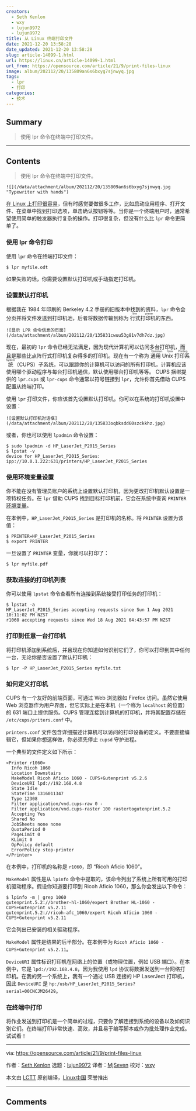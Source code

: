 ```yaml
---
creators:
  - Seth Kenlon
  - wxy
  - lujun9972
  - lujun9972
title: 从 Linux 终端打印文件
date: 2021-12-20 13:58:28
date_updated: 2021-12-20 13:58:28
slug: article-14099-1.html
url: https://linux.cn/article-14099-1.html
url_from: https://opensource.com/article/21/9/print-files-linux
image: album/202112/20/135809an6s6bxyg7sjnwyq.jpg
tags:
  - lpr
  - 打印
categories:
  - 技术
---
```


## Summary

> 使用 lpr 命令在终端中打印文件。

***

<!-- more -->

## Contents

> 
> 使用 lpr 命令在终端中打印文件。
> 
> 
> 

`![](/data/attachment/album/202112/20/135809an6s6bxyg7sjnwyq.jpg "Typewriter with hands")`

[在 Linux 上打印很容易](https://opensource.com/article/21/8/setup-your-printer-linux)，但有时感觉要做很多工作，比如启动应用程序、打开文件、在菜单中找到打印选项，单击确认按钮等等。当你是一个终端用户时，通常希望使用简单的触发器执行复杂的操作。打印很复杂，但没有什么比 `lpr` 命令更简单了。

### 使用 lpr 命令打印

使用 `lpr` 命令在终端打印文件：

```shell
$ lpr myfile.odt
```

如果失败的话，你需要设置默认打印机或手动指定打印机。

### 设置默认打印机

根据我在 1984 年印刷的 Berkeley 4.2 手册的旧版本中找到的资料，`lpr` 命令会分页并将文件发送到打印机池，后者将数据传输到称为 <ruby> 行式打印机 <rt>  line printer </rt></ruby> 的东西。

`![显示 LPR 命令信息的页面](/data/attachment/album/202112/20/135831cwuu53g81v7dh7dz.jpg)`

现在，最初的 `lpr` 命令已经无法满足，因为现代计算机可以访问多台打印机，而且是那些比点阵行式打印机复杂得多的打印机。现在有一个称为<ruby> 通用 Unix 打印系统 <rt>  Common Unix Printing System </rt></ruby>（CUPS）子系统，可以跟踪你的计算机可以访问的所有打印机，计算机应该使用哪个驱动程序与每台打印机通信，默认使用哪台打印机等等。 CUPS 捆绑提供的 `lpr.cups` 或 `lpr-cups` 命令通常以符号链接到 `lpr`，允许你首先借助 CUPS 配置从终端打印。

使用 `lpr` 打印文件，你应该首先设置默认打印机。你可以在系统的打印机设置中设置：

`![设置默认打印机对话框](/data/attachment/album/202112/20/135833oqbksdd60szckkhz.jpg)`

或者，你也可以使用 `lpadmin` 命令设置：

```shell
$ sudo lpadmin -d HP_LaserJet_P2015_Series
$ lpstat -v
device for HP_LaserJet_P2015_Series: ipp://10.0.1.222:631/printers/HP_LaserJet_P2015_Series
```

### 使用环境变量设置

你不能在没有管理员账户的系统上设置默认打印机，因为更改打印机默认设置是一项特权任务。在 `lpr` 借助 CUPS 找到目标打印机前，它会在系统中查询 `PRINTER` [环境变量](https://opensource.com/article/19/8/what-are-environment-variables)。

在本例中，`HP_LaserJet_P2015_Series` 是打印机的名称。将 `PRINTER` 设置为该值：

```shell
$ PRINTER=HP_LaserJet_P2015_Series
$ export PRINTER
```

一旦设置了 `PRINTER` 变量，你就可以打印了：

```shell
$ lpr myfile.pdf
```

### 获取连接的打印机列表

你可以使用 `lpstat` 命令查看所有连接到系统接受打印任务的打印机：

```shell
$ lpstat -a
HP_LaserJet_P2015_Series accepting requests since Sun 1 Aug 2021 10:11:02 PM NZST
r1060 accepting requests since Wed 18 Aug 2021 04:43:57 PM NZST
```

### 打印到任意一台打印机

将打印机添加到系统后，并且现在你知道如何识别它们了，你可以打印到其中任何一台，无论你是否设置了默认打印机：

```shell
$ lpr -P HP_LaserJet_P2015_Series myfile.txt
```

### 如何定义打印机

CUPS 有一个友好的前端页面，可通过 Web 浏览器如 Firefox 访问。虽然它使用 Web 浏览器作为用户界面，但它实际上是在本机（一个称为 `localhost` 的位置）的 631 端口上提供服务。CUPS 管理连接到计算机的打印机，并将其配置存储在 `/etc/cups/priters.conf` 中。

`printers.conf` 文件包含详细描述计算机可以访问的打印设备的定义。不要直接编辑它，但如果你想这样做，你必须先停止 `cupsd` 守护进程。

一个典型的文件定义如下所示：

```shell
<Printer r1060>
  Info Ricoh 1060
  Location Downstairs
  MakeModel Ricoh Aficio 1060 - CUPS+Gutenprint v5.2.6
  DeviceURI lpd://192.168.4.8
  State Idle
  StateTime 1316011347
  Type 12308
  Filter application/vnd.cups-raw 0 -
  Filter application/vnd.cups-raster 100 rastertogutenprint.5.2
  Accepting Yes
  Shared No
  JobSheets none none
  QuotaPeriod 0
  PageLimit 0
  KLimit 0
  OpPolicy default
  ErrorPolicy stop-printer
</Printer>
```

在本例中，打印机的名称是 `r1060`，即 “Ricoh Aficio 1060”。

`MakeModel` 属性是从 `lpinfo` 命令中提取的，该命令列出了系统上所有可用的打印机驱动程序。假设你知道要打印到 Ricoh Aficio 1060，那么你会发出以下命令：

```shell
$ lpinfo -m | grep 1060
gutenprint.5.2://brother-hl-1060/expert Brother HL-1060 - CUPS+Gutenprint v5.2.11
gutenprint.5.2://ricoh-afc_1060/expert Ricoh Aficio 1060 - CUPS+Gutenprint v5.2.11
```

它会列出已安装的相关驱动程序。

`MakeModel` 属性是结果的后半部分。在本例中为 `Ricoh Aficio 1060 - CUPS+Gutenprint v5.2.11`。

`DeviceURI` 属性标识打印机在网络上的位置（或物理位置，例如 USB 端口）。在本例中，它是 `lpd://192.168.4.8`，因为我使用 `lpd` 协议将数据发送到一台网络打印机。在我的另一个系统上，我有一个通过 USB 连接的 HP LaserJect 打印机，因此 `DeviceURI` 是 `hp:/usb/HP_LaserJet_P2015_Series?serial=00CNCJM26429`。

### 在终端中打印

将作业发送到打印机是一个简单的过程，只要你了解连接到系统的设备以及如何识别它们。在终端打印非常快速、高效，并且易于编写脚本或作为批处理作业完成。试试看！

---

via: <https://opensource.com/article/21/9/print-files-linux>

作者：[Seth Kenlon](https://opensource.com/users/seth) 选题：[lujun9972](https://github.com/lujun9972) 译者：[MjSeven](https://github.com/MjSeven) 校对：[wxy](https://github.com/wxy)

本文由 [LCTT](https://github.com/LCTT/TranslateProject) 原创编译，[Linux中国](https://linux.cn/) 荣誉推出

***

## Comments
